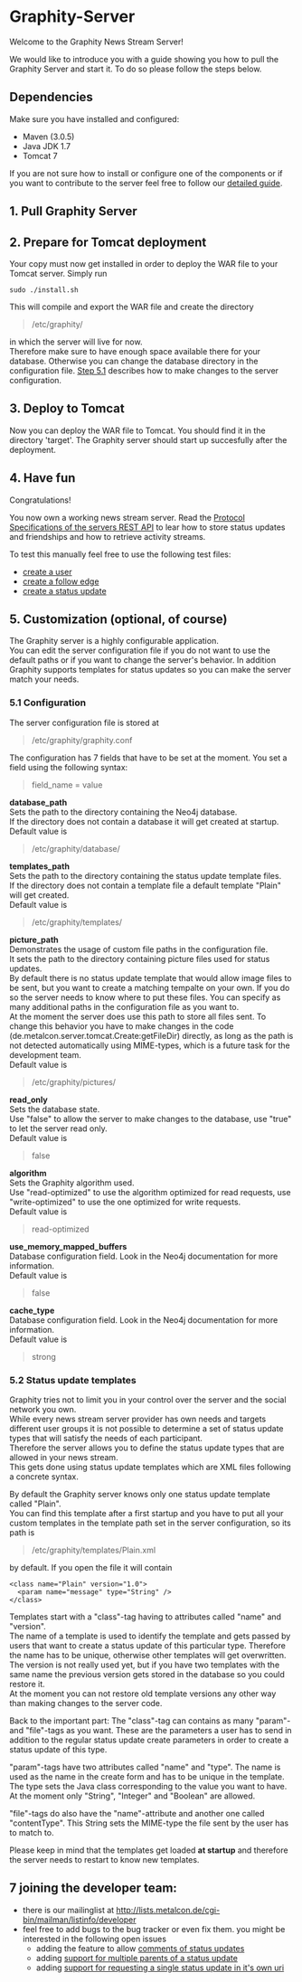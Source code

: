 Graphity-Server
===============

Welcome to the Graphity News Stream Server!

We would like to introduce you with a guide showing you how to pull the Graphity Server and start it.
To do so please follow the steps below.


## Dependencies

Make sure you have installed and configured:
+ Maven (3.0.5)
+ Java JDK 1.7
+ Tomcat 7

If you are not sure how to install or configure one of the components or if you want to contribute to the server feel free to follow our [detailed guide](DETAILED-SETUP-GUIDE.md).

## 1. Pull Graphity Server

## 2. Prepare for Tomcat deployment

Your copy must now get installed in order to deploy the WAR file to your Tomcat server.
Simply run

`sudo ./install.sh`

This will compile and export the WAR file and create the directory
>/etc/graphity/

in which the server will live for now.  
Therefore make sure to have enough space available there for your database.
Otherwise you can change the database directory in the configuration file.
[Step 5.1](#51-configuration) describes how to make changes to the server configuration.

## 3. Deploy to Tomcat

Now you can deploy the WAR file to Tomcat.
You should find it in the directory 'target'.
The Graphity server should start up succesfully after the deployment.

## 4. Have fun

Congratulations!

You now own a working news stream server. 
Read the [Protocol Specifications of the servers REST API](PROTOCOL-OF-REST-API.MD) to lear how to store status updates and friendships and how to retrieve activity streams.

To test this manually feel free to use the following test files:
* [create a user](newswidget/createUser.html)
* [create a follow edge](newswidget/createFriendship.html)
* [create a status update](newswidget/createStatusUpdate.html)


## 5. Customization (optional, of course)

The Graphity server is a highly configurable application.  
You can edit the server configuration file if you do not want to use the default paths or if you want to change the server's behavior.
In addition Graphity supports templates for status updates so you can make the server match your needs.

### 5.1 Configuration

The server configuration file is stored at
>/etc/graphity/graphity.conf

The configuration has 7 fields that have to be set at the moment.
You set a field using the following syntax:
>field_name = value

**database_path**  
Sets the path to the directory containing the Neo4j database.  
If the directory does not contain a database it will get created at startup.  
Default value is
>/etc/graphity/database/

**templates_path**  
Sets the path to the directory containing the status update template files.  
If the directory does not contain a template file a default template "Plain" will get created.  
Default value is
>/etc/graphity/templates/

**picture_path**  
Demonstrates the usage of custom file paths in the configuration file.  
It sets the path to the directory containing picture files used for status updates.  
By default there is no status update template that would allow image files to be sent, but you want to create a matching tempalte on your own.
If you do so the server needs to know where to put these files. You can specify as many additional paths in the configuration file as you want to.  
At the moment the server does use this path to store all files sent. To change this behavior you have to make changes in the code (de.metalcon.server.tomcat.Create:getFileDir) directly, as long as the path is not detected automatically using MIME-types, which is a future task for the development team.  
Default value is
>/etc/graphity/pictures/

**read_only**  
Sets the database state.  
Use "false" to allow the server to make changes to the database, use "true" to let the server read only.  
Default value is
>false

**algorithm**  
Sets the Graphity algorithm used.  
Use "read-optimized" to use the algorithm optimized for read requests, use "write-optimized" to use the one optimized for write requests.  
Default value is
>read-optimized

**use_memory_mapped_buffers**  
Database configuration field. Look in the Neo4j documentation for more information.  
Default value is
>false

**cache_type**  
Database configuration field. Look in the Neo4j documentation for more information.  
Default value is
>strong

### 5.2 Status update templates

Graphity tries not to limit you in your control over the server and the social network you own.  
While every news stream server provider has own needs and targets different user groups it is not possible to determine a set of status update types that will satisfy the needs of each participant.  
Therefore the server allows you to define the status update types that are allowed in your news stream.  
This gets done using status update templates which are XML files following a concrete syntax.

By default the Graphity server knows only one status update template called "Plain".  
You can find this template after a first startup and you have to put all your custom templates in the template path set in the server configuration, so its path is
>/etc/graphity/templates/Plain.xml

by default. If you open the file it will contain
```
<class name="Plain" version="1.0">
  <param name="message" type="String" />
</class>
```

Templates start with a "class"-tag having to attributes called "name" and "version".  
The name of a template is used to identify the template and gets passed by users that want to create a status update of this particular type. Therefore the name has to be unique, otherwise other templates will get overwritten.
The version is not really used yet, but if you have two templates with the same name the previous version gets stored in the database so you could restore it.  
At the moment you can not restore old template versions any other way than making changes to the server code.  

Back to the important part:
The "class"-tag can contains as many "param"- and "file"-tags as you want.
These are the parameters a user has to send in addition to the regular status update create parameters in order to create a status update of this type.

"param"-tags have two attributes called "name" and "type".
The name is used as the name in the create form and has to be unique in the template.
The type sets the Java class corresponding to the value you want to have.
At the moment only "String", "Integer" and "Boolean" are allowed.

"file"-tags do also have the "name"-attribute and another one called "contentType".
This String sets the MIME-type the file sent by the user has to match to.

Please keep in mind that the templates get loaded **at startup** and therefore the server needs to restart to know new templates.

## 7 joining the developer team:
* there is our mailinglist at http://lists.metalcon.de/cgi-bin/mailman/listinfo/developer
* feel free to add bugs to the bug tracker or even fix them. you might be interested in the following open issues
  * adding the feature to allow [comments of status updates](../../../issues/4)
  * adding [support for multiple parents of a status update](../../../issues/5)
  * adding [support for requesting a single status update in it's own uri](../../../issues/7)
